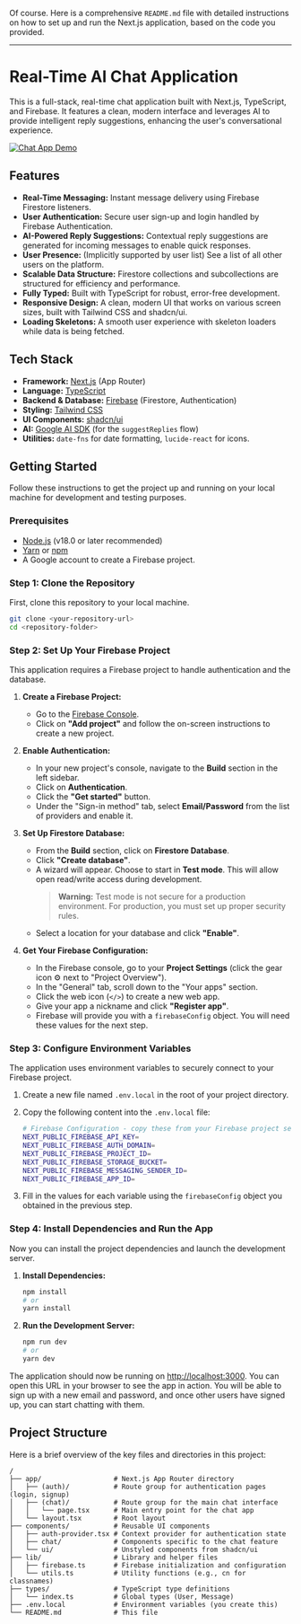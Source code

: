 Of course. Here is a comprehensive `README.md` file with detailed instructions on how to set up and run the Next.js application, based on the code you provided.

---

# Real-Time AI Chat Application

This is a full-stack, real-time chat application built with Next.js, TypeScript, and Firebase. It features a clean, modern interface and leverages AI to provide intelligent reply suggestions, enhancing the user's conversational experience.

[![Chat App Demo](https://img.shields.io/badge/Watch-Demo%20Video-red?style=for-the-badge&logo=youtube)](https://www.youtube.com/watch?v=dQw4w9WgXcQ)

## Features

- **Real-Time Messaging:** Instant message delivery using Firebase Firestore listeners.
- **User Authentication:** Secure user sign-up and login handled by Firebase Authentication.
- **AI-Powered Reply Suggestions:** Contextual reply suggestions are generated for incoming messages to enable quick responses.
- **User Presence:** (Implicitly supported by user list) See a list of all other users on the platform.
- **Scalable Data Structure:** Firestore collections and subcollections are structured for efficiency and performance.
- **Fully Typed:** Built with TypeScript for robust, error-free development.
- **Responsive Design:** A clean, modern UI that works on various screen sizes, built with Tailwind CSS and shadcn/ui.
- **Loading Skeletons:** A smooth user experience with skeleton loaders while data is being fetched.

## Tech Stack

- **Framework:** [Next.js](https://nextjs.org/) (App Router)
- **Language:** [TypeScript](https://www.typescriptlang.org/)
- **Backend & Database:** [Firebase](https://firebase.google.com/) (Firestore, Authentication)
- **Styling:** [Tailwind CSS](https://tailwindcss.com/)
- **UI Components:** [shadcn/ui](https://ui.shadcn.com/)
- **AI:** [Google AI SDK](https://ai.google.dev/docs/get_started_web) (for the `suggestReplies` flow)
- **Utilities:** `date-fns` for date formatting, `lucide-react` for icons.

## Getting Started

Follow these instructions to get the project up and running on your local machine for development and testing purposes.

### Prerequisites

- [Node.js](https://nodejs.org/en/) (v18.0 or later recommended)
- [Yarn](https://yarnpkg.com/) or [npm](https://www.npmjs.com/)
- A Google account to create a Firebase project.

### Step 1: Clone the Repository

First, clone this repository to your local machine.

```bash
git clone <your-repository-url>
cd <repository-folder>
```

### Step 2: Set Up Your Firebase Project

This application requires a Firebase project to handle authentication and the database.

1.  **Create a Firebase Project:**

    - Go to the [Firebase Console](https://console.firebase.google.com/).
    - Click on **"Add project"** and follow the on-screen instructions to create a new project.

2.  **Enable Authentication:**

    - In your new project's console, navigate to the **Build** section in the left sidebar.
    - Click on **Authentication**.
    - Click the **"Get started"** button.
    - Under the "Sign-in method" tab, select **Email/Password** from the list of providers and enable it.

3.  **Set Up Firestore Database:**

    - From the **Build** section, click on **Firestore Database**.
    - Click **"Create database"**.
    - A wizard will appear. Choose to start in **Test mode**. This will allow open read/write access during development.
      > **Warning:** Test mode is not secure for a production environment. For production, you must set up proper security rules.
    - Select a location for your database and click **"Enable"**.

4.  **Get Your Firebase Configuration:**
    - In the Firebase console, go to your **Project Settings** (click the gear icon ⚙️ next to "Project Overview").
    - In the "General" tab, scroll down to the "Your apps" section.
    - Click the web icon (`</>`) to create a new web app.
    - Give your app a nickname and click **"Register app"**.
    - Firebase will provide you with a `firebaseConfig` object. You will need these values for the next step.

### Step 3: Configure Environment Variables

The application uses environment variables to securely connect to your Firebase project.

1.  Create a new file named `.env.local` in the root of your project directory.

2.  Copy the following content into the `.env.local` file:

    ```bash
    # Firebase Configuration - copy these from your Firebase project settings
    NEXT_PUBLIC_FIREBASE_API_KEY=
    NEXT_PUBLIC_FIREBASE_AUTH_DOMAIN=
    NEXT_PUBLIC_FIREBASE_PROJECT_ID=
    NEXT_PUBLIC_FIREBASE_STORAGE_BUCKET=
    NEXT_PUBLIC_FIREBASE_MESSAGING_SENDER_ID=
    NEXT_PUBLIC_FIREBASE_APP_ID=
    ```

3.  Fill in the values for each variable using the `firebaseConfig` object you obtained in the previous step.

### Step 4: Install Dependencies and Run the App

Now you can install the project dependencies and launch the development server.

1.  **Install Dependencies:**

    ```bash
    npm install
    # or
    yarn install
    ```

2.  **Run the Development Server:**

    ```bash
    npm run dev
    # or
    yarn dev
    ```

The application should now be running on [http://localhost:3000](http://localhost:3000). You can open this URL in your browser to see the app in action. You will be able to sign up with a new email and password, and once other users have signed up, you can start chatting with them.

## Project Structure

Here is a brief overview of the key files and directories in this project:

```
/
├── app/                  # Next.js App Router directory
│   ├── (auth)/           # Route group for authentication pages (login, signup)
│   ├── (chat)/           # Route group for the main chat interface
│   │   └── page.tsx      # Main entry point for the chat app
│   └── layout.tsx        # Root layout
├── components/           # Reusable UI components
│   ├── auth-provider.tsx # Context provider for authentication state
│   ├── chat/             # Components specific to the chat feature
│   └── ui/               # Unstyled components from shadcn/ui
├── lib/                  # Library and helper files
│   ├── firebase.ts       # Firebase initialization and configuration
│   └── utils.ts          # Utility functions (e.g., cn for classnames)
├── types/                # TypeScript type definitions
│   └── index.ts          # Global types (User, Message)
├── .env.local            # Environment variables (you create this)
└── README.md             # This file
```
